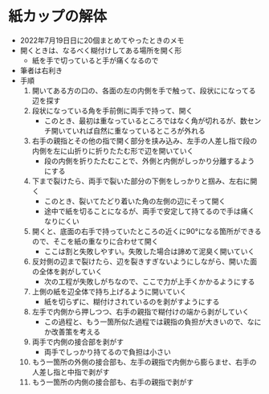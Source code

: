 # 紙カップの解体

- 2022年7月19日日に20個まとめてやったときのメモ
- 開くときは、なるべく糊付けしてある場所を開く形
  - 紙を手で切っていると手が痛くなるので
- 筆者は右利き
- 手順
  1. 開いてある方の口の、各面の左の内側を手で触って、段状にになってる辺を探す
  2. 段状になっている角を手前側に両手で持って、開く
     - このとき、最初は重なっているところではなく角が切れるが、数センチ開いていれば自然に重なっているところが外れる
  3. 右手の親指とその他の指で開く部分を挟み込み、左手の人差し指で段の内側を左に山折りに折りたたむ形で辺を開いていく
     - 段の内側を折りたたむことで、外側と内側がしっかり分離するようにする
  4. 下まで裂けたら、両手で裂いた部分の下側をしっかりと掴み、左右に開く
     - このとき、裂いてたどり着いた角の左側の辺にそって開く
     - 途中で紙を切ることになるが、両手で安定して持てるので手は痛くなりにくい
  5. 開くと、底面の右手で持っていたところの近くに90°になる箇所ができるので、そこを紙の重なりに合わせて開く
     - ここは割と失敗しやすい。失敗した場合は諦めて泥臭く開いていく
  6. 反対側の辺まで裂けたら、辺を裂きすぎないようにしながら、開いた面の全体を剥がしていく
     - 次の工程が失敗しがちなので、ここで力が上手くかかるようにする
  7. 上側の紙を辺全体で持ち上げるように開いていく
     - 紙を切らずに、糊付けされているのを剥がすようにする
  8. 左手で内側から押しつつ、右手の親指で糊付けの端から剥がしていく
     - この過程と、もう一箇所似た過程では親指の負担が大きいので、なにか改善策を考える
  9. 両手で内側の接合部を剥がす
     - 両手でしっかり持てるので負担は小さい
  10. もう一箇所の外側の接合部も、左手の親指で内側から膨らませ、右手の人差し指と中指で剥がす
  11. もう一箇所の内側の接合部も、右手の親指で剥がす
